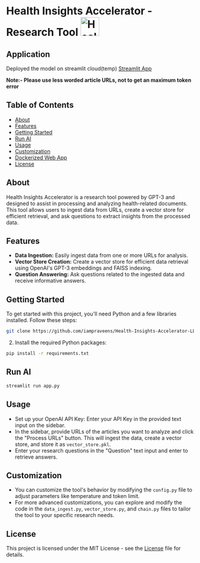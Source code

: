 # Health Insights Accelerator - Research Tool <img src="https://cdn-icons-png.flaticon.com/512/10394/10394376.png" alt="Health Insights Accelerator - Research Tool" width="50" height="50">

## Application
Deployed the model on streamlit cloud(temp) [Streamlit App](https://health-insights-accelerator-tool.streamlit.app/)

**Note:- Please use less worded article URLs, not to get an maximum token error**

## Table of Contents
- [About](#about)
- [Features](#features)
- [Getting Started](#getting-started)
- [Run AI](#run-ai)
- [Usage](#usage)
- [Customization](#customization)
- [Dockerized Web App](#dockerized-web-app)
- [License](#license)

## About
Health Insights Accelerator is a research tool powered by GPT-3 and designed to assist in processing and analyzing health-related documents. This tool allows users to ingest data from URLs, create a vector store for efficient retrieval, and ask questions to extract insights from the processed data.

## Features

- **Data Ingestion:** Easily ingest data from one or more URLs for analysis.
- **Vector Store Creation:** Create a vector store for efficient data retrieval using OpenAI's GPT-3 embeddings and FAISS indexing.
- **Question Answering:** Ask questions related to the ingested data and receive informative answers.

## Getting Started
To get started with this project, you'll need Python and a few libraries installed. Follow these steps:

```bash
git clone https://github.com/iampraveens/Health-Insights-Accelerator-LLM.git
```
2. Install the required Python packages:

```bash
pip install -r requirements.txt
```

## Run AI

```bash
streamlit run app.py
```

## Usage
- Set up your OpenAI API Key: Enter your API Key in the provided text input on the sidebar.
- In the sidebar, provide URLs of the articles you want to analyze and click the "Process URLs" button. This will ingest the data, create a vector store, and store it as `vector_store.pkl`.
- Enter your research questions in the "Question" text input and enter to retrieve answers.

## Customization
- You can customize the tool's behavior by modifying the `config.py` file to adjust parameters like temperature and token limit.
- For more advanced customizations, you can explore and modify the code in the `data_ingest.py`, `vector_store.py`, and `chain.py` files to tailor the tool to your specific research needs.

## License 
This project is licensed under the MIT License - see the [License](https://github.com/git/git-scm.com/blob/main/MIT-LICENSE.txt) file for details.
